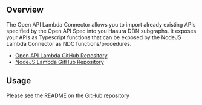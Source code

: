 ## Overview

The Open API Lambda Connector allows you to import already existing APIs specified by the Open API Spec into you Hasura DDN subgraphs. It exposes your APIs as Typescript functions that can be exposed by the NodeJS Lambda Connector as NDC functions/procedures.

* [Open API Lambda GitHub Repository](https://github.com/hasura/ndc-open-api-lambda)
* [NodeJS Lambda GitHub Repository](https://github.com/hasura/ndc-nodejs-lambda)

## Usage
Please see the README on the [GitHub repository](https://github.com/hasura/ndc-open-api-lambda?tab=readme-ov-file#openapi-lambda-connector)